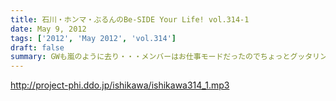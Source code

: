 ```yaml
---
title: 石川・ホンマ・ぶるんのBe-SIDE Your Life! vol.314-1
date: May 9, 2012
tags: ['2012', 'May 2012', 'vol.314']
draft: false
summary: GWも嵐のように去り・・・メンバーはお仕事モードだったのでちょっとグッタリンダ～～。石川サン何かいろいろとホンマさんとあったようで新たなるものがまた起動したとかしないとか。NAMAE
---
```


http://project-phi.ddo.jp/ishikawa/ishikawa314_1.mp3